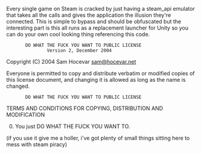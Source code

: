 Every single game on Steam is cracked by just having a steam_api emulator that takes all the calls and gives the application the illusion they're connected.
This is simple to bypass and should be obfuscated but the interesting part is this all runs as a replacement launcher for Unity so you can do your own cool looking thing referencing this code.

           DO WHAT THE FUCK YOU WANT TO PUBLIC LICENSE
                   Version 2, December 2004
 
Copyright (C) 2004 Sam Hocevar <sam@hocevar.net>

Everyone is permitted to copy and distribute verbatim or modified
copies of this license document, and changing it is allowed as long
as the name is changed.
 
           DO WHAT THE FUCK YOU WANT TO PUBLIC LICENSE
  TERMS AND CONDITIONS FOR COPYING, DISTRIBUTION AND MODIFICATION

 0. You just DO WHAT THE FUCK YOU WANT TO.
 
 
 (if you use it give me a holler, i've got plenty of small things sitting here to mess with steam piracy)

